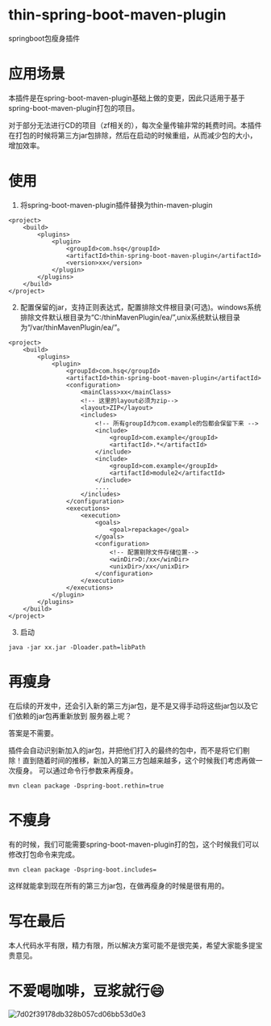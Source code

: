 # thin-spring-boot-maven-plugin
springboot包瘦身插件

# 应用场景

本插件是在spring-boot-maven-plugin基础上做的变更，因此只适用于基于spring-boot-maven-plugin打包的项目。

对于部分无法进行CD的项目（zf相关的），每次全量传输非常的耗费时间。本插件在打包的时候将第三方jar包排除，然后在启动的时候重组，从而减少包的大小，增加效率。


# 使用

1. 将spring-boot-maven-plugin插件替换为thin-maven-plugin

```
<project>
    <build>
        <plugins>
            <plugin>
                <groupId>com.hsq</groupId>
                <artifactId>thin-spring-boot-maven-plugin</artifactId>
                <version>xx</version>
            </plugin>
        </plugins>
    </build>
</project>
```

2. 配置保留的jar，支持正则表达式，配置排除文件根目录(可选)。windows系统排除文件默认根目录为“C:/thinMavenPlugin/ea/”,unix系统默认根目录为“/var/thinMavenPlugin/ea/”。

```
<project>
    <build>
        <plugins>
            <plugin>
                <groupId>com.hsq</groupId>
                <artifactId>thin-spring-boot-maven-plugin</artifactId>
                <configuration>
                    <mainClass>xx</mainClass>
                    <!-- 这里的layout必须为zip-->
                    <layout>ZIP</layout>
                    <includes>
                        <!-- 所有groupId为com.example的包都会保留下来 -->
                        <include>
                            <groupId>com.example</groupId>
                            <artifactId>.*</artifactId>
                        </include>
                        <include>
                            <groupId>com.example</groupId>
                            <artifactId>module2</artifactId>
                        </include>
                        ....
                    </includes>
                </configuration>
                <executions>
                    <execution>
                        <goals>
                            <goal>repackage</goal>
                        </goals>
                        <configuration>
                            <!-- 配置剔除文件存储位置-->
                            <winDir>D:/xx</winDir>
                            <unixDir>/xx</unixDir>
                        </configuration>
                    </execution>
                </executions>
            </plugin>
        </plugins>
    </build>
</project>
```

3. 启动

```
java -jar xx.jar -Dloader.path=libPath
```



# 再瘦身

在后续的开发中，还会引入新的第三方jar包，是不是又得手动将这些jar包以及它们依赖的jar包再重新放到
服务器上呢？

答案是不需要。

插件会自动识别新加入的jar包，并把他们打入的最终的包中，而不是将它们剔除！直到随着时间的推移，新加入的第三方包越来越多，这个时候我们考虑再做一次瘦身。
可以通过命令行参数来再瘦身。

```
mvn clean package -Dspring-boot.rethin=true
```

# 不瘦身

有的时候，我们可能需要spring-boot-maven-plugin打的包，这个时候我们可以修改打包命令来完成。

```
mvn clean package -Dspring-boot.includes=
```

这样就能拿到现在所有的第三方jar包，在做再瘦身的时候是很有用的。


# 写在最后

本人代码水平有限，精力有限，所以解决方案可能不是很完美，希望大家能多提宝贵意见。

# 不爱喝咖啡，豆浆就行:smile:

![7d02f39178db328b057cd06bb53d0e3](https://github.com/wuyueshenggong/thin-spring-boot-maven-plugin/assets/131785606/4a47145c-7dbb-4e25-a8a8-84f8592b8d13)

